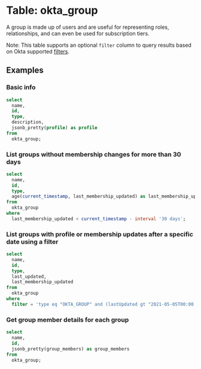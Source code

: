 # Table: okta_group

A group is made up of users and are useful for representing roles, relationships, and can even be used for subscription tiers.

Note: This table supports an optional `filter` column to query results based on Okta supported [filters](https://developer.okta.com/docs/reference/api/groups/#filters).

## Examples

### Basic info

```sql
select
  name,
  id,
  type,
  description,
  jsonb_pretty(profile) as profile
from
  okta_group;
```

### List groups without membership changes for more than 30 days

```sql
select
  name,
  id,
  type,
  age(current_timestamp, last_membership_updated) as last_membership_updated
from
  okta_group
where
  last_membership_updated < current_timestamp - interval '30 days';
```

### List groups with profile or membership updates after a specific date using a filter

```sql
select
  name,
  id,
  type,
  last_updated,
  last_membership_updated
from
  okta_group
where
  filter = 'type eq "OKTA_GROUP" and (lastUpdated gt "2021-05-05T00:00:00.000Z" or lastMembershipUpdated gt "2021-05-05T00:00:00.000Z")';
```

### Get group member details for each group

```sql
select
  name,
  id,
  jsonb_pretty(group_members) as group_members
from
  okta_group;
```
